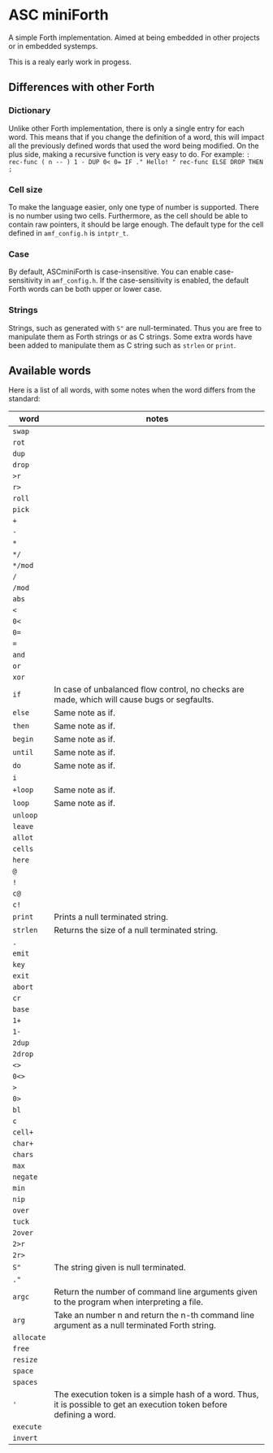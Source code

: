 # ASC miniForth

A simple Forth implementation. Aimed at being embedded in other projects or in embedded systemps.

This is a realy early work in progess.

## Differences with other Forth

### Dictionary

Unlike other Forth implementation, there is only a single entry for each word. This means that if you change the definition of a word, this will impact all the previously defined words that used the word being modified. On the plus side, making a recursive function is very easy to do. For example: `: rec-func ( n -- ) 1 - DUP 0< 0= IF ." Hello! " rec-func ELSE DROP THEN ;`

### Cell size

To make the language easier, only one type of number is supported. There is no number using two cells. Furthermore, as the cell should be able to contain raw pointers, it should be large enough. The default type for the cell defined in `amf_config.h` is `intptr_t`.

### Case

By default, ASCminiForth is case-insensitive. You can enable case-sensitivity in `amf_config.h`. If the case-sensitivity is enabled, the default Forth words can be both upper or lower case.

### Strings

Strings, such as generated with `S"` are null-terminated. Thus you are free to manipulate them as Forth strings or as C strings. Some extra words have been added to manipulate them as C string such as `strlen` or `print`.

## Available words

Here is a list of all words, with some notes when the word differs from the standard:

| word | notes |
|-|-|
| `swap` | |
| `rot` | |
| `dup` | |
| `drop` | |
| `>r` | |
| `r>` | |
| `roll` | |
| `pick` | |
| `+` | |
| `-` | |
| `*` | |
| `*/` | |
| `*/mod` | |
| `/` | |
| `/mod` | |
| `abs` | |
| `<` | |
| `0<` | |
| `0=` | |
| `=` | |
| `and` | |
| `or` | |
| `xor` | |
| `if` | In case of unbalanced flow control, no checks are made, which will cause bugs or segfaults. |
| `else` | Same note as if. |
| `then` | Same note as if. |
| `begin` | Same note as if. |
| `until` | Same note as if. |
| `do` | Same note as if. |
| `i` | |
| `+loop` | Same note as if. |
| `loop` | Same note as if. |
| `unloop` | |
| `leave` | |
| `allot` | |
| `cells` | |
| `here` | |
| `@` | |
| `!` | |
| `c@` | |
| `c!` | |
| `print` | Prints a null terminated string. |
| `strlen` | Returns the size of a null terminated string. |
| `.` | |
| `emit` | |
| `key` | |
| `exit` | |
| `abort` | |
| `cr` | |
| `base` | |
| `1+` | |
| `1-` | |
| `2dup` | |
| `2drop` | |
| `<>` | |
| `0<>` | |
| `>` | |
| `0>` | |
| `bl` | |
| `c` | |
| `cell+` | |
| `char+` | |
| `chars` | |
| `max` | |
| `negate` | |
| `min` | |
| `nip` | |
| `over` | |
| `tuck` | |
| `2over` | |
| `2>r` | |
| `2r>` | |
| `S" ` | The string given is null terminated. |
| `." ` | |
| `argc` | Return the number of command line arguments given to the program when interpreting a file. |
| `arg` | Take an number n and return the n-th command line argument as a null terminated Forth string. |
| `allocate` | |
| `free` | |
| `resize` | |
| `space` | |
| `spaces` | |
| `'` | The execution token is a simple hash of a word. Thus, it is possible to get an execution token before defining a word. |
| `execute` | |
| `invert` | |
